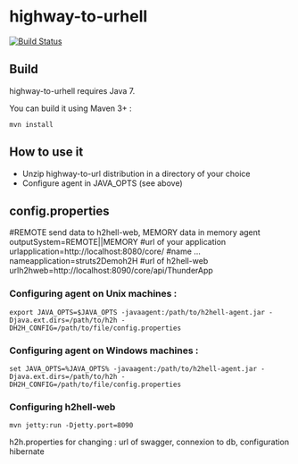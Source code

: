 # highway-to-urhell

[![Build Status](https://travis-ci.org/highway-to-urhell/highway-to-urhell.svg)](https://travis-ci.org/highway-to-urhell/highway-to-urhell)

## Build

highway-to-urhell requires Java 7.

You can build it using Maven 3+ : 

`mvn install`

## How to use it

 * Unzip highway-to-url distribution in a directory of your choice
 * Configure agent in JAVA_OPTS (see above)

 ## config.properties
#REMOTE send data to h2hell-web, MEMORY data in memory agent
outputSystem=REMOTE||MEMORY
#url of your application
urlapplication=http://localhost:8080/core/
#name ...
nameapplication=struts2Demoh2H
#url of h2hell-web
urlh2hweb=http://localhost:8090/core/api/ThunderApp

### Configuring agent on  Unix machines : 
```
export JAVA_OPTS=$JAVA_OPTS -javaagent:/path/to/h2hell-agent.jar -Djava.ext.dirs=/path/to/h2h -DH2H_CONFIG=/path/to/file/config.properties
```

### Configuring agent on Windows machines :  
```
set JAVA_OPTS=%JAVA_OPTS% -javaagent:/path/to/h2hell-agent.jar -Djava.ext.dirs=/path/to/h2h -DH2H_CONFIG=/path/to/file/config.properties
```

### Configuring h2hell-web
```
mvn jetty:run -Djetty.port=8090
```
h2h.properties for changing : url of swagger, connexion to db, configuration hibernate